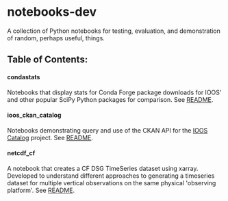 # notebooks-dev

A collection of Python notebooks for testing, evaluation, and demonstration of random, perhaps useful, things.

## Table of Contents:

#### condastats
Notebooks that display stats for Conda Forge package downloads for IOOS' and other popular SciPy Python packages for comparison. See [README](tree/master/condastats/README.md).

#### ioos_ckan_catalog
Notebooks demonstrating query and use of the CKAN API for the [IOOS Catalog](https://data.ioos.us/) project. See [README](tree/master/ioos_catalog_ckan/README.md).

#### netcdf_cf
A notebook that creates a CF DSG TimeSeries dataset using xarray.  Developed to understand different approaches to generating a timeseries dataset for multiple vertical observations on the same physical 'observing platform'. See [README](tree/master/netcdf_cf/README.md).

